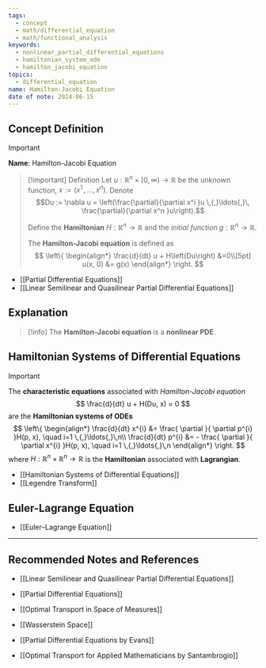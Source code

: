 ```yaml
---
tags:
  - concept
  - math/differential_equation
  - math/functional_analysis
keywords:
  - nonlinear_partial_differential_equations
  - hamiltonian_system_ode
  - hamilton_jacobi_equation
topics:
  - differential_equation
name: Hamilton-Jacobi Equation
date of note: 2024-06-15
---
```


## Concept Definition

>[!important]
>**Name**: Hamilton-Jacobi Equation


>[!important] Definition
>Let $u: \mathbb{R}^n \times [0, \infty) \to \mathbb{R}$ be the unknown function, $x := (x^1 \,{,}\ldots{,}\,x^n)$. Denote $$Du := \nabla u  = \left(\frac{\partial}{\partial x^i }u \,{,}\ldots{,}\, \frac{\partial}{\partial x^n }u\right).$$
>
>Define the **Hamiltonian** $H: \mathbb{R}^n \to \mathbb{R}$ and the *initial function* $g: \mathbb{R}^n \to \mathbb{R}$.
>
>The **Hamilton-Jacobi equation** is defined as 
>$$
>\left\{
>\begin{align*}
> \frac{d}{dt} u + H\left(Du\right) &=0\\[5pt]
>  u(x,  0) &= g(x)
>\end{align*}
>\right.
>$$
>

- [[Partial Differential Equations]]
- [[Linear Semilinear and Quasilinear Partial Differential Equations]]


## Explanation

>[!info]
>The **Hamilton-Jacobi equation** is a **nonlinear PDE**.

## Hamiltonian Systems of Differential Equations

>[!important]
>The **characteristic equations** associated with *Hamilton-Jacobi equation* 
>$$
>\frac{d}{dt} u + H(Du, x) = 0
>$$
>are the **Hamiltonian systems of ODEs**
>$$
>\left\{
>\begin{align*}
> \frac{d}{dt} x^{i} &= \frac{ \partial  }{ \partial p^{i} }H(p, x), \quad i=1 \,{,}\ldots{,}\,n\\
>  \frac{d}{dt} p^{i} &= - \frac{ \partial  }{ \partial x^{i} }H(p, x), \quad i=1 \,{,}\ldots{,}\,n
>\end{align*}
>\right.
>$$
>where $H: \mathbb{R}^n \times \mathbb{R}^n \to \mathbb{R}$ is the **Hamiltonian** associated with **Lagrangian**.

- [[Hamiltonian Systems of Differential Equations]]
- [[Legendre Transform]]


## Euler-Lagrange Equation

- [[Euler–Lagrange Equation]]





-----------
##  Recommended Notes and References


- [[Linear Semilinear and Quasilinear Partial Differential Equations]]
- [[Partial Differential Equations]]




- [[Optimal Transport in Space of Measures]]
- [[Wasserstein Space]]

- [[Partial Differential Equations by Evans]]
- [[Optimal Transport for Applied Mathematicians by Santambrogio]]